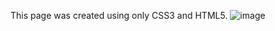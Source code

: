 This page was created using only CSS3 and HTML5.
![image](https://user-images.githubusercontent.com/76264781/116625843-b2475900-a920-11eb-93b2-a8f5c34f6033.png)
